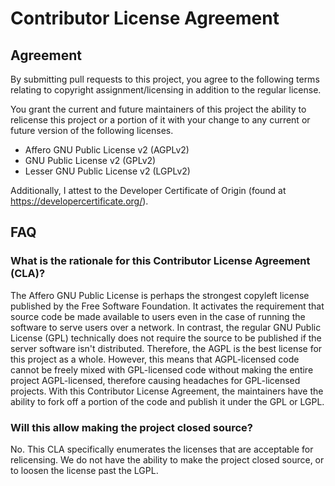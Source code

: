 # Contributor License Agreement

## Agreement

By submitting pull requests to this project, you agree to the following terms relating to copyright assignment/licensing in addition to the regular license.

You grant the current and future maintainers of this project the ability to relicense this project or a portion of it with your change to any current or future version of the following licenses.

- Affero GNU Public License v2 (AGPLv2)
- GNU Public License v2 (GPLv2)
- Lesser GNU Public License v2 (LGPLv2)

Additionally, I attest to the Developer Certificate of Origin (found at <https://developercertificate.org/>).

## FAQ

### What is the rationale for this Contributor License Agreement (CLA)?

The Affero GNU Public License is perhaps the strongest copyleft license published by the Free Software Foundation. It activates the requirement that source code be made available to users even in the case of running the software to serve users over a network. In contrast, the regular GNU Public License (GPL) technically does not require the source to be published if the server software isn't distributed. Therefore, the AGPL is the best license for this project as a whole. However, this means that AGPL-licensed code cannot be freely mixed with GPL-licensed code without making the entire project AGPL-licensed, therefore causing headaches for GPL-licensed projects. With this Contributor License Agreement, the maintainers have the ability to fork off a portion of the code and publish it under the GPL or LGPL.

### Will this allow making the project closed source?

No. This CLA specifically enumerates the licenses that are acceptable for relicensing. We do not have the ability to make the project closed source, or to loosen the license past the LGPL.
